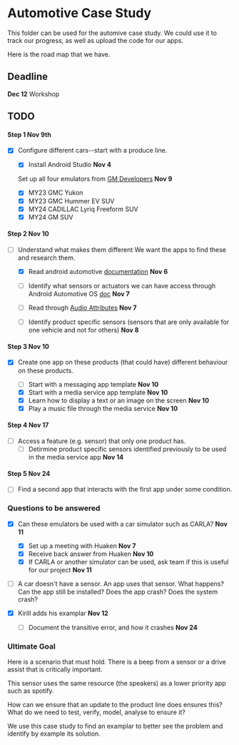 # Automotive Case Study

This folder can be used for the automive case study. 
We could use it to track our progress, as well as upload the code for our apps.

Here is the road map that we have.

## Deadline
**Dec 12** Workshop


## TODO
#### Step 1 **Nov 9th**
- [X] Configure different cars--start with a produce line.
    
    - [X] Install Android Studio **Nov 4**
    
    Set up all four emulators from [GM Developers](https://developer.gm.com) **Nov 9**
    
    - [X] MY23 GMC Yukon    
    - [X] MY23 GMC Hummer EV SUV    
    - [X] MY24 CADILLAC Lyriq Freeform SUV    
    - [X] MY24 GM SUV

#### Step 2 **Nov 10**
- [ ] Understand what makes them different
    We want the apps to find these and research them.
    
    - [X] Read android automotive [documentation](https://developer.android.com/training/cars) **Nov 6**
    - [ ] Identify what sensors or actuators we can have access through Android Automotive OS [doc](https://developer.android.com/jetpack/androidx/releases/car-app) **Nov 7**
    - [ ] Read through [Audio Attributes](https://developer.android.com/reference/androidx/media/AudioAttributesCompat#getFlags()) **Nov 7**    
    - [ ] Identify product specific sensors (sensors that are only available for one vehicle and not for others) **Nov 8**
       

#### Step 3 **Nov 10**
- [X] Create one app on these products (that could have) different behaviour on these products.

    - [ ] Start with a messaging app template **Nov 10**
    - [X] Start with a media service app template **Nov 10**
    - [X] Learn how to display a text or an image on the screen **Nov 10**
    - [X] Play a music file through the media service **Nov 10**

#### Step 4 **Nov 17**
- [ ] Access a feature (e.g. sensor) that only one product has.
    - [ ] Detirmine product specific sensors identified previously to be used in the media service app **Nov 14**

#### Step 5 **Nov 24**
- [ ] Find a second app that interacts with the first app under some condition. 

### Questions to be answered

- [X] Can these emulators be used with a car simulator such as CARLA? **Nov 11**
    - [X] Set up a meeting with Huaken **Nov 7**
    - [X] Receive back answer from Huaken **Nov 10**
    - [X] If CARLA or another simulator can be used, ask team if this is useful for our project **Nov 11**

- [ ] A car doesn't have a sensor. An app uses that sensor. What happens? 
    Can the app still be installed?
    Does the app crash?
    Does the system crash?

- [X] Kirill adds his examplar **Nov 12**
    - [ ] Document the transitive error, and how it crashes **Nov 24**


### Ultimate Goal

Here is a scenario that must hold. There is a beep from a sensor or a drive assist that is critically important. 

This sensor uses the same resource (the speakers) as a lower priority app such as spotify. 

How can we ensure that an update to the product line does ensures this?
    What do we need to test, verify, model, analyse to ensure it?

We use this case study to find an examplar to better see the problem and identify by example its solution.

